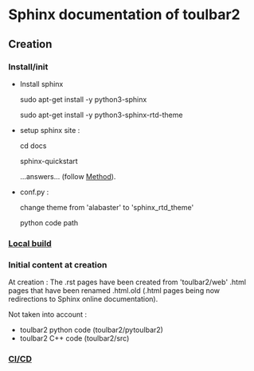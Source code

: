 # Sphinx documentation of toulbar2

## Creation

### Install/init

- Install sphinx

  sudo apt-get install -y python3-sphinx

  sudo apt-get install -y python3-sphinx-rtd-theme

- setup sphinx site  :

  cd docs

  sphinx-quickstart

  ...answers... (follow [Method](README/method.md)).

- conf.py :

  change theme from 'alabaster' to 'sphinx_rtd_theme'

  python code path

### [Local build](README/local_build.md)

### Initial content at creation

At creation :
The .rst pages have been created from 'toulbar2/web' .html pages that have been renamed .html.old (.html pages being now redirections to Sphinx online documentation).

Not taken into account :
- toulbar2 python code (toulbar2/pytoulbar2)
- toulbar2 C++ code (toulbar2/src)

### [CI/CD](README/CICD.md)


